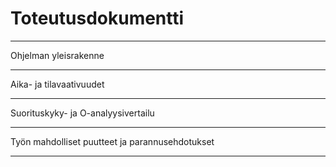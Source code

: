 # Toteutusdokumentti

---

Ohjelman yleisrakenne

---

Aika- ja tilavaativuudet

---

Suorituskyky- ja O-analyysivertailu

---

Työn mahdolliset puutteet ja parannusehdotukset

---

